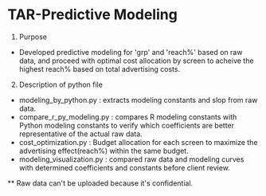 # TAR-Predictive Modeling

1. Purpose
- Developed predictive modeling for 'grp' and 'reach%' based on raw data, and proceed with optimal cost allocation by screen to acheive the highest reach% based on total advertising costs.


2. Description of python file
 - modeling_by_python.py
 : extracts modeling constants and slop from raw data.
 - compare_r_py_modeling.py
 : compares R modeling constants with Python modeling constants to verify which coefficients are better representative of the actual raw data.
 - cost_optimization.py
 : Budget allocation for each screen to maximize the advertising effect(reach%) within the same budget.
 - modeling_visualization.py
 : compared raw data and modeling curves with determined coefficients and constants before client review.

** Raw data can't be uploaded because it's confidential.
